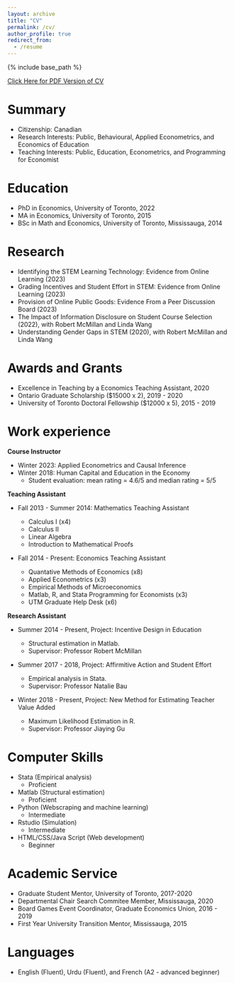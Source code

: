 ```yaml
---
layout: archive
title: "CV"
permalink: /cv/
author_profile: true
redirect_from:
  - /resume
---
```


{% include base_path %}

<span style="color:blue"> [Click Here for PDF Version of CV](https://shaikhhammad.com/files/HammadShaikhCV.pdf) </span>


Summary
======
*  Citizenship: Canadian
*  Research Interests: Public, Behavioural, Applied Econometrics, and Economics of Education 
*  Teaching Interests: Public, Education, Econometrics, and Programming for Economist


Education
======
* PhD in Economics, University of Toronto, 2022 
* MA in Economics, University of Toronto, 2015
* BSc in Math and Economics, University of Toronto, Mississauga,  2014

Research
======
* Identifying the STEM Learning Technology: Evidence from Online Learning (2023)
* Grading Incentives and Student Effort in STEM: Evidence from Online Learning (2023)
* Provision of Online Public Goods: Evidence From a Peer Discussion Board (2023)
* The Impact of Information Disclosure on Student Course Selection (2022), with Robert McMillan and Linda Wang
* Understanding Gender Gaps in STEM (2020), with Robert McMillan and Linda Wang


Awards and Grants
======
* Excellence in Teaching by a Economics Teaching Assistant, 2020
* Ontario Graduate Scholarship ($15000 x 2), 2019 - 2020
* University of Toronto Doctoral Fellowship ($12000 x 5), 2015 - 2019


Work experience
======
**Course Instructor**
* Winter 2023: Applied Econometrics and Causal Inference 
* Winter 2018: Human Capital and Education in the Economy
  * Student evaluation: mean rating = 4.6/5 and median rating = 5/5 

**Teaching Assistant**
* Fall 2013 - Summer 2014: Mathematics Teaching Assistant
  * Calculus I (x4)
  * Calculus II
  * Linear Algebra
  * Introduction to Mathematical Proofs

* Fall 2014 - Present: Economics Teaching Assistant
  * Quantative Methods of Economics (x8)
  * Applied Econometrics (x3)
  * Empirical Methods of Microeconomics
  * Matlab, R, and Stata Programming for Economists (x3)
  * UTM Graduate Help Desk (x6)

**Research Assistant**
* Summer 2014 - Present, Project: Incentive Design in Education
  * Structural estimation in Matlab.  
  * Supervisor: Professor Robert McMillan

* Summer 2017 - 2018, Project: Affirmitive Action and Student Effort
  * Empirical analysis in Stata.
  * Supervisor: Professor Natalie Bau
  
* Winter 2018 - Present, Project: New Method for Estimating Teacher Value Added
  * Maximum Likelihood Estimation in R. 
  * Supervisor: Professor Jiaying Gu
 
  
Computer Skills
======
* Stata (Empirical analysis)
  * Proficient 
* Matlab (Structural estimation)
  * Proficient
* Python (Webscraping and machine learning)
  * Intermediate
* Rstudio (Simulation)
  * Intermediate 
* HTML/CSS/Java Script (Web development)
  * Beginner

Academic Service
======
* Graduate Student Mentor, University of Toronto, 2017-2020
* Departmental Chair Search Commitee Member, Mississauga, 2020
* Board Games Event Coordinator, Graduate Economics Union, 2016 - 2019
* First Year University Transition Mentor, Mississauga, 2015

Languages
======
* English (Fluent), Urdu (Fluent), and French (A2 - advanced beginner)


